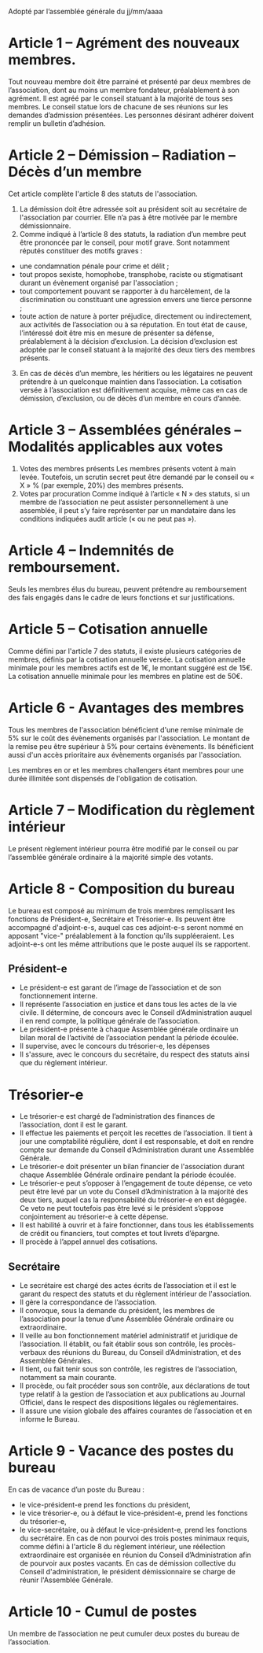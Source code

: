 
Adopté par l’assemblée générale du jj/mm/aaaa

# Article 1 – Agrément des nouveaux membres.
Tout nouveau membre doit être parrainé et présenté par deux membres de l’association, dont au moins un membre fondateur, préalablement à son agrément.
Il est agréé par le conseil statuant à la majorité de tous ses membres.
Le conseil statue lors de chacune de ses réunions sur les demandes d’admission présentées.
Les personnes désirant adhérer doivent remplir un bulletin d’adhésion.
# Article 2 – Démission – Radiation – Décès d’un membre
Cet article complète l'article 8 des statuts de l'association.
1. La démission doit être adressée soit au président soit au secrétaire de l'association par courrier. Elle n’a pas à être motivée par le membre démissionnaire.
2. Comme indiqué à l’article 8 des statuts, la radiation d’un membre peut être prononcée par le conseil, pour motif grave. Sont notamment réputés constituer des motifs graves :
- une condamnation pénale pour crime et délit ;
- tout propos sexiste, homophobe, transphobe, raciste ou stigmatisant durant un évènement organisé par l'association ;
- tout comportement pouvant se rapporter à du harcèlement, de la discrimination ou constituant une agression envers une tierce personne ;
- toute action de nature à porter préjudice, directement ou indirectement, aux activités de l’association ou à sa réputation.
En tout état de cause, l’intéressé doit être mis en mesure de présenter sa défense, préalablement à la décision d’exclusion.
La décision d’exclusion est adoptée par le conseil statuant à la majorité des deux tiers des membres présents.
3. En cas de décès d’un membre, les héritiers ou les légataires ne peuvent prétendre à un quelconque maintien dans l’association.
La cotisation versée à l’association est définitivement acquise, même cas en cas de démission, d’exclusion, ou de décès d’un membre en cours d’année.
# Article 3 – Assemblées générales – Modalités applicables aux votes
1. Votes des membres présents
Les membres présents votent à main levée. Toutefois, un scrutin secret peut être demandé par le
conseil ou « X » % (par exemple, 20%) des membres présents.
2. Votes par procuration
Comme indiqué à l’article « N » des statuts, si un membre de l’association ne peut assister
personnellement à une assemblée, il peut s’y faire représenter par un mandataire dans les conditions
indiquées audit article (« ou ne peut pas »).
# Article 4 – Indemnités de remboursement.
Seuls les membres élus du bureau, peuvent prétendre au remboursement des fais engagés dans le cadre de leurs fonctions et sur justifications. 
# Article 5 – Cotisation annuelle
Comme défini par l'article 7 des statuts, il existe plusieurs catégories de membres, définis par la cotisation annuelle versée.
La cotisation annuelle minimale pour les membres actifs est de 1€, le montant suggéré est de 15€.
La cotisation annuelle minimale pour les membres en platine est de 50€.

# Article 6 - Avantages des membres
Tous les membres de l'association bénéficient d'une remise minimale de 5% sur le coût des évènements organisés par l'association. Le montant de la remise peu être supérieur à 5% pour certains évènements.
Ils bénéficient aussi d'un accès prioritaire aux évènements organisés par l'association.

Les membres en or et les membres challengers étant membres pour une durée illimitée sont dispensés de l'obligation de cotisation.
# Article 7 – Modification du règlement intérieur
Le présent règlement intérieur pourra être modifié par le conseil ou par l’assemblée générale ordinaire à la majorité simple des votants.

# Article 8 - Composition du bureau
Le bureau est composé au minimum de trois membres remplissant les fonctions de Président-e, Secrétaire et Trésorier-e. Ils peuvent être accompagné d'adjoint-e-s, auquel cas ces adjoint-e-s seront nommé en apposant "vice-" préalablement à la fonction qu'ils suppléeraient. Les adjoint-e-s ont les même attributions que le poste auquel ils se rapportent.

## Président-e
- Le président-e est garant de l’image de l’association et de son fonctionnement interne.
- Il représente l’association en justice et dans tous les actes de la vie civile. Il détermine, de concours avec le Conseil d’Administration auquel il en rend compte, la politique générale de l’association.
- Le président-e présente à chaque Assemblée générale ordinaire un bilan moral de l’activité de l’association pendant la période écoulée.
- Il supervise, avec le concours du trésorier-e, les dépenses
- Il s'assure, avec le concours du secrétaire, du respect des statuts ainsi que du règlement intérieur.
# Trésorier-e
- Le trésorier-e est chargé de l’administration des finances de l’association, dont il est le garant.
- Il effectue les paiements et perçoit les recettes de l’association. Il tient à jour une comptabilité régulière, dont il est responsable, et doit en rendre compte sur demande du Conseil d’Administration durant une Assemblée Générale.
- Le trésorier-e doit présenter un bilan financier de l'association durant chaque Assemblée Générale ordinaire pendant la période écoulée.
-  Le trésorier-e peut s’opposer à l’engagement de toute dépense, ce veto peut être levé par un vote du Conseil d’Administration à la majorité des deux tiers, auquel cas la responsabilité du trésorier-e en est dégagée. Ce veto ne peut toutefois pas être levé si le président s’oppose conjointement au trésorier-e à cette dépense.
- Il est habilité à ouvrir et à faire fonctionner, dans tous les établissements de crédit ou financiers, tout comptes et tout livrets d’épargne.
- Il procède à l’appel annuel des cotisations.
## Secrétaire
-  Le secrétaire est chargé des actes écrits de l’association et il est le garant du respect des statuts et du règlement intérieur de l'association.
- Il gère la correspondance de l’association.
- Il convoque, sous la demande du président, les membres de l’association pour la tenue d’une Assemblée Générale ordinaire ou extraordinaire.
- Il veille au bon fonctionnement matériel administratif et juridique de l’association. Il établit, ou fait établir sous son contrôle, les procès-verbaux des réunions du Bureau, du Conseil d’Administration, et des Assemblée Générales.
- Il tient, ou fait tenir sous son contrôle, les registres de l’association, notamment sa main courante.
- Il procède, ou fait procéder sous son contrôle, aux déclarations de tout type relatif à la gestion de l’association et aux publications au Journal Officiel, dans le respect des dispositions légales ou réglementaires.
- Il assure une vision globale des affaires courantes de l’association et en informe le Bureau.

# Article 9 - Vacance des postes du bureau
En cas de vacance d’un poste du Bureau :
- le vice-président-e prend les fonctions du président,
- le vice trésorier-e, ou à défaut le vice-président-e, prend les fonctions du trésorier-e,
- le vice-secrétaire, ou à défaut le vice-président-e, prend les fonctions du secrétaire.
En cas de non pourvoi des trois postes minimaux requis, comme défini à l'article 8 du règlement intérieur, une réélection extraordinaire est
organisée en réunion du Conseil d’Administration afin de pourvoir aux postes vacants. 
En cas de démission collective du Conseil d'administration, le président démissionnaire se charge de réunir l'Assemblée Générale.

# Article 10 - Cumul de postes
Un membre de l’association ne peut cumuler deux postes du bureau de l’association.